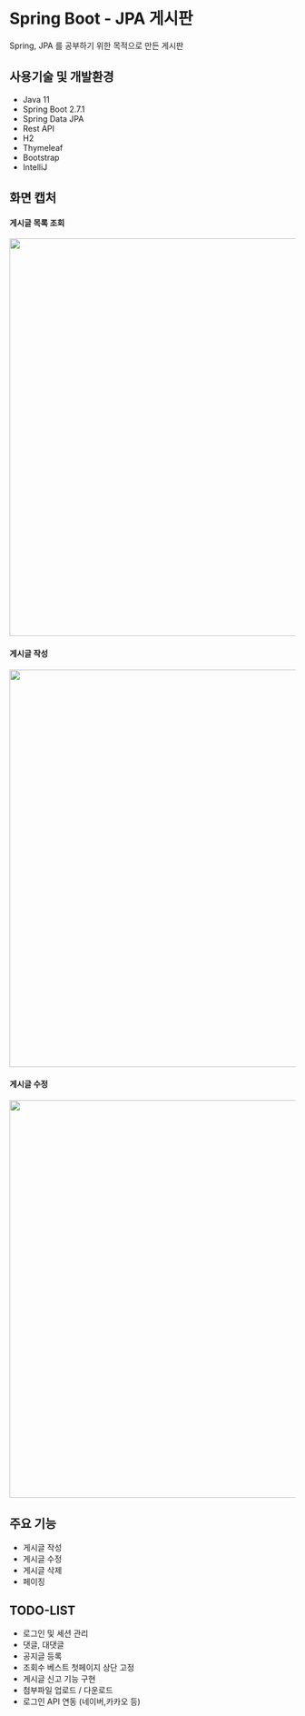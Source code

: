 # Spring Boot - JPA 게시판
Spring, JPA 를 공부하기 위한 목적으로 만든 게시판

## 사용기술 및 개발환경

- Java 11
- Spring Boot 2.7.1
- Spring Data JPA
- Rest API
- H2
- Thymeleaf
- Bootstrap
- IntelliJ

## 화면 캡처

#### 게시글 목록 조회

<img src="https://user-images.githubusercontent.com/108657231/179381880-be10f25b-83f8-49f9-8610-22f74d2047e4.png" width="700px" />

#### 게시글 작성

<img src="https://user-images.githubusercontent.com/108657231/179381857-7cd745b1-ee58-486f-b332-e5207f7a2cfc.png" width="700px" />

#### 게시글 수정

<img src="https://user-images.githubusercontent.com/108657231/179381843-13a272da-dc41-4f4d-96f0-596e3b3aa641.png" width="700px" />

## 주요 기능

- 게시글 작성
- 게시글 수정
- 게시글 삭제
- 페이징

## TODO-LIST

- 로그인 및 세션 관리
- 댓글, 대댓글
- 공지글 등록
- 조회수 베스트 첫페이지 상단 고정
- 게시글 신고 기능 구현
- 첨부파일 업로드 / 다운로드
- 로그인 API 연동 (네이버,카카오 등)